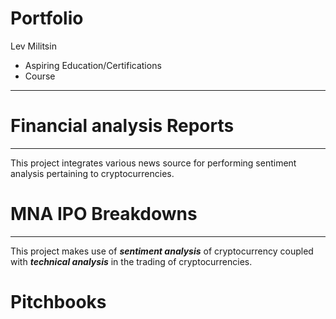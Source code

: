 # Portfolio
Lev Militsin
* Aspiring
Education/Certifications
* Course
-----------

# Financial analysis Reports 
-----------

This project integrates various news source for performing sentiment analysis pertaining to cryptocurrencies.


# MNA IPO Breakdowns
-----------

This project makes use of ***sentiment analysis*** of cryptocurrency coupled with ***technical analysis*** in the trading of cryptocurrencies.

# Pitchbooks 
